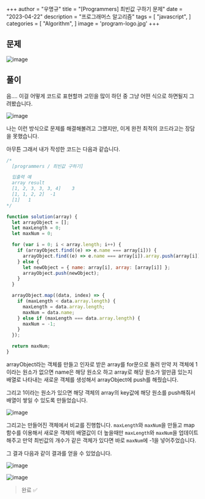 +++
author = "우명규"
title = "[Programmers] 최빈값 구하기 문제"
date = "2023-04-22"
description = "프로그래머스 알고리즘"
tags = [
    "javascript",
]
categories = [
    "Algorithm",
]
image = 'program-logo.jpg'
+++

<!--more-->

## 문제

![image](https://user-images.githubusercontent.com/67165016/233773664-04a34d03-ae66-4df4-a342-64b10bcada96.png)

## 풀이

음.... 이걸 어떻게 코드로 표현할까 고민을 많이 하던 중 그냥 어떤 식으로 하면될지 그려봤습니다.

![image](https://user-images.githubusercontent.com/67165016/233777299-e6466fb3-d110-4c3d-b996-0c51aaa0fcf1.png)

나는 이런 방식으로 문제를 해결해볼려고 그랬지만, 이게 완전 최적의 코드라고는 장담을 못했습니다.

아무튼 그래서 내가 작성한 코드는 다음과 같습니다.

```javascript
/*
  [programmers / 최빈값 구하기]

  입출력 예
  array	result
  [1, 2, 3, 3, 3, 4]	3
  [1, 1, 2, 2]	-1
  [1]	1
*/

function solution(array) {
  let arrayObject = [];
  let maxLength = 0;
  let maxNum = 0;

  for (var i = 0; i < array.length; i++) {
    if (arrayObject.find((e) => e.name === array[i])) {
      arrayObject.find((e) => e.name === array[i]).array.push(array[i]);
    } else {
      let newObject = { name: array[i], array: [array[i]] };
      arrayObject.push(newObject);
    }
  }

  arrayObject.map((data, index) => {
    if (maxLength < data.array.length) {
      maxLength = data.array.length;
      maxNum = data.name;
    } else if (maxLength === data.array.length) {
      maxNum = -1;
    }
  });

  return maxNum;
}
```

arrayObject라는 객체를 만들고 인자로 받은 array를 for문으로 돌려 만약 저 객체에 1이라는 원소가 없으면 name은 해당 원소오 하고 array로 해당 원소가 얼만큼 있는지 배열로 나타내는 새로운 객체를 생성해서 arrayObject에 push를 해줬습니다.

그리고 1이라는 원소가 있으면 해당 객체의 array의 key값에 해당 원소를 push해줘서 배열이 쌓일 수 있도록 만들었습니다.

![image](https://user-images.githubusercontent.com/67165016/233777699-caa5775a-f66a-4a25-a81a-16822a5ea3b5.png)

그리고는 만들어진 객체에서 비교를 진행합니다. `maxLength`와 `maxNum`을 만들고 map함수를 이용해서 새로운 객체의 배열값이 더 높을때만 `maxLength`와 `maxNum`을 업데이트해주고 만약 최빈값의 개수가 같은 객체가 있다면 바로 `maxNum`에 -1을 넣어주었습니다.

그 결과 다음과 같이 결과를 얻을 수 있었습니다.

![image](https://user-images.githubusercontent.com/67165016/233777725-3f47280f-390a-4284-8557-f9b5e6b9489f.png)

![image](https://user-images.githubusercontent.com/67165016/233777758-d9876921-8b0a-44b7-8d49-8f00629025f4.png)

> 완료 ✅
